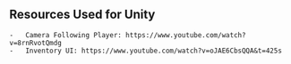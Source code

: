 ## Resources Used for Unity ##
    -   Camera Following Player: https://www.youtube.com/watch?v=8rnRvotQmdg
    -   Inventory UI: https://www.youtube.com/watch?v=oJAE6CbsQQA&t=425s
    